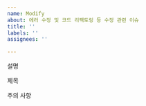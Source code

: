 ```yaml
---
name: Modify
about: 에러 수정 및 코드 리팩토링 등 수정 관련 이슈
title: ''
labels: ''
assignees: ''

---
```


설명

제목 

주의 사항
